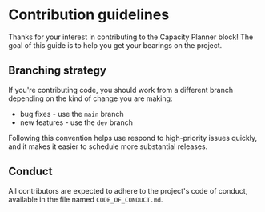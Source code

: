 # Contribution guidelines

Thanks for your interest in contributing to the Capacity Planner block! The
goal of this guide is to help you get your bearings on the project.

## Branching strategy

If you're contributing code, you should work from a different branch depending
on the kind of change you are making:

- bug fixes - use the `main` branch
- new features - use the `dev` branch

Following this convention helps use respond to high-priority issues quickly,
and it makes it easier to schedule more substantial releases.

## Conduct

All contributors are expected to adhere to the project's code of conduct,
available in the file named `CODE_OF_CONDUCT.md`.

